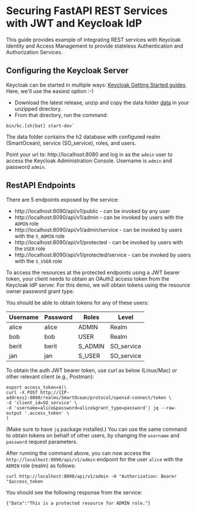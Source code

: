 Securing FastAPI REST Services with JWT and Keycloak IdP
===================================================

This guide provides example of integrating REST services with Keycloak Identity and Access Management to provide stateless Authentication and Authorization Services.

Configuring the Keycloak Server
-------------------

Keycloak can be started in multiple ways: [Keycloak Getting Started guides](https://github.com/keycloak/keycloak?tab=readme-ov-file#getting-started). Here, we'll use the easiest option :-)
- Download the latest release, unzip and copy the data folder [data](kcdb) in your unzipped directory.
- From that directory, run the command: 
```shell
bin/kc.[sh|bat] start-dev`
```
The data folder contains the h2 database with configured realm (SmartOcean), service (SO_service), roles, and users.

Point your url to: http://localhost:8080 and log in as the `admin` user to access the Keycloak Administration Console. Username is `admin` and password `admin`.

RestAPI Endpoints
---------------------

There are 5 endpoints exposed by the service:

* http://localhost:8090/api/v1/public - can be invoked by any user
* http://localhost:8090/api/v1/admin - can be invoked by users with the `ADMIN` role
* http://localhost:8090/api/v1/admin/service - can be invoked by users with the `S_ADMIN` role
* http://localhost:8090/api/v1/protected - can be invoked by users with the `USER` role
* http://localhost:8090/api/v1/protected/service - can be invoked by users with the `S_USER` role

To access the resources at the protected endpoints using a JWT bearer token, your client needs to obtain an OAuth2 access token from the Keycloak IdP server.
For this demo, we will obtain tokens using the resource owner password grant type.

You should be able to obtain tokens for any of these users:

| Username | Password | Roles        |  Level    |
|----------|----------|--------------|-----------|
| alice    | alice    | ADMIN        | Realm     |          
| bob      | bob      | USER         | Realm     |
| berit    | berit    | S_ADMIN      | SO_service|
| jan      | jan      | S_USER       | SO_service|

To obtain the auth JWT bearer token, use curl as below (Linux/Mac) or other relevant client (e.g., Postman):

```shell
export access_token=$(\
curl -X POST http://{IP-address}:8080/realms/SmartOcean/protocol/openid-connect/token \
-d 'client_id=SO_service' \
-d 'username=alice&password=alice&grant_type=password'| jq --raw-output '.access_token' \
)
```
(Make sure to have `jq` package installed.)
You can use the same command to obtain tokens on behalf of other users, by changing the `username` and `password` request parameters.

After running the command above, you can now access the `http://localhost:8090/api/v1/admin` endpoint
for the user `alice` with the `ADMIN` role (realm) as follows:

```shell
curl http://localhost:8090/api/v1/admin -H "Authorization: Bearer "$access_token
```

You should see the following response from the service:

```
{"Data":"This is a protected resource for ADMIN role."}
